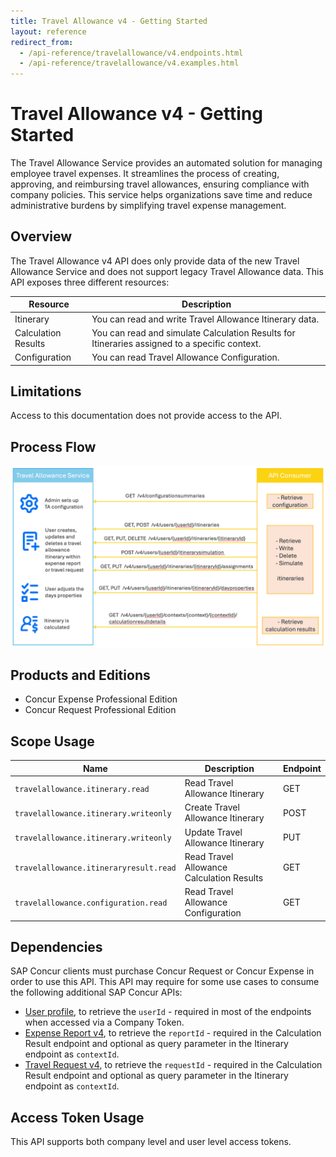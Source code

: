 ```yaml
---
title: Travel Allowance v4 - Getting Started
layout: reference
redirect_from:
  - /api-reference/travelallowance/v4.endpoints.html
  - /api-reference/travelallowance/v4.examples.html
---
```


# Travel Allowance v4 - Getting Started

The Travel Allowance Service provides an automated solution for managing employee travel expenses. It streamlines
the process of creating, approving, and reimbursing travel allowances, ensuring compliance with company policies. This
service helps organizations save time and reduce administrative burdens by simplifying travel expense management.

## <a name="overview"></a>Overview

The Travel Allowance v4 API does only provide data of the new Travel Allowance Service and does not support legacy Travel Allowance data.
This API exposes three different resources:

 Resource            | Description                                                                    
---------------------|--------------------------------------------------------------------------------
 Itinerary           | You can read and write Travel Allowance Itinerary data.                                  
 Calculation Results | You can read and simulate Calculation Results for Itineraries assigned to a specific context.  
 Configuration       | You can read Travel Allowance Configuration.                               

## Limitations

Access to this documentation does not provide access to the API.

## Process Flow
![](./ProcessFlow.png "Travel Allowance Process Flow")

## <a name="products-editions"></a>Products and Editions

* Concur Expense Professional Edition
* Concur Request Professional Edition

## <a name="scope-usage"></a>Scope Usage

 Name                                   | Description                               | Endpoint 
----------------------------------------|-------------------------------------------|----------
 `travelallowance.itinerary.read`       | Read Travel Allowance Itinerary           | GET 
`travelallowance.itinerary.writeonly`   | Create Travel Allowance Itinerary         | POST
 `travelallowance.itinerary.writeonly`  | Update Travel Allowance Itinerary         | PUT 
 `travelallowance.itineraryresult.read` | Read Travel Allowance Calculation Results | GET      
 `travelallowance.configuration.read`   | Read Travel Allowance Configuration       | GET      

## <a name="dependencies"></a>Dependencies

SAP Concur clients must purchase Concur Request or Concur Expense in order to use this API. This API may require for
some use cases to consume the following additional SAP Concur APIs:

* [User profile](/api-reference/profile/v1.user.html), to retrieve the `userId` - required in most of the endpoints when accessed via a Company Token.
* [Expense Report v4](/api-reference/expense/expense-report/v4.reports.html), to retrieve the `reportId` - required in the Calculation Result endpoint and optional as query parameter in the Itinerary endpoint as `contextId`.
* [Travel Request v4](/api-reference/request/v4.endpoints.request-resources.html), to retrieve the `requestId` - required in the Calculation Result endpoint and optional as query parameter in the Itinerary endpoint as `contextId`.

## <a name="access-token-usage"></a>Access Token Usage

This API supports both company level and user level access tokens.